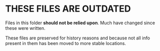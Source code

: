 # THESE FILES ARE OUTDATED

Files in this folder **should not be relied upon**. Much have changed since these were written.

These files are preserved for history reasons and because not all info present in them has been moved to more stable locations.
